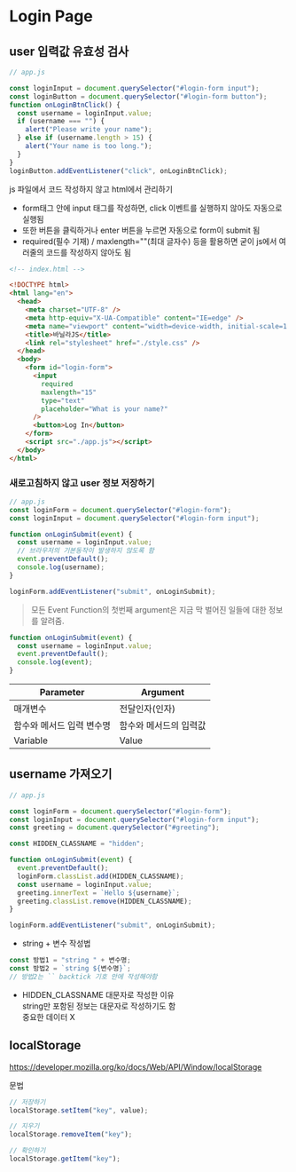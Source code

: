 # Login Page

## user 입력값 유효성 검사

```js
// app.js

const loginInput = document.querySelector("#login-form input");
const loginButton = document.querySelector("#login-form button");
function onLoginBtnClick() {
  const username = loginInput.value;
  if (username === "") {
    alert("Please write your name");
  } else if (username.length > 15) {
    alert("Your name is too long.");
  }
}
loginButton.addEventListener("click", onLoginBtnClick);
```

js 파일에서 코드 작성하지 않고 html에서 관리하기

- form태그 안에 input 태그를 작성하면, click 이벤트를 실행하지 않아도 자동으로 실행됨
- 또한 버튼을 클릭하거나 enter 버튼을 누르면 자동으로 form이 submit 됨
- required(필수 기재) / maxlength=""(최대 글자수) 등을 활용하면 굳이 js에서 여러줄의 코드를 작성하지 않아도 됨

```html
<!-- index.html -->

<!DOCTYPE html>
<html lang="en">
  <head>
    <meta charset="UTF-8" />
    <meta http-equiv="X-UA-Compatible" content="IE=edge" />
    <meta name="viewport" content="width=device-width, initial-scale=1.0" />
    <title>바닐라JS</title>
    <link rel="stylesheet" href="./style.css" />
  </head>
  <body>
    <form id="login-form">
      <input
        required
        maxlength="15"
        type="text"
        placeholder="What is your name?"
      />
      <button>Log In</button>
    </form>
    <script src="./app.js"></script>
  </body>
</html>
```

### 새로고침하지 않고 user 정보 저장하기

```js
// app.js
const loginForm = document.querySelector("#login-form");
const loginInput = document.querySelector("#login-form input");

function onLoginSubmit(event) {
  const username = loginInput.value;
  // 브라우저의 기본동작이 발생하지 않도록 함
  event.preventDefault();
  console.log(username);
}

loginForm.addEventListener("submit", onLoginSubmit);
```

> 모든 Event Function의 첫번째 argument은 지금 막 벌어진 일들에 대한 정보를 알려줌.

```js
function onLoginSubmit(event) {
  const username = loginInput.value;
  event.preventDefault();
  console.log(event);
}
```

| Parameter                 | Argument               |
| ------------------------- | ---------------------- |
| 매개변수                  | 전달인자(인자)         |
| 함수와 메서드 입력 변수명 | 함수와 메서드의 입력값 |
| Variable                  | Value                  |

## username 가져오기

```js
// app.js

const loginForm = document.querySelector("#login-form");
const loginInput = document.querySelector("#login-form input");
const greeting = document.querySelector("#greeting");

const HIDDEN_CLASSNAME = "hidden";

function onLoginSubmit(event) {
  event.preventDefault();
  loginForm.classList.add(HIDDEN_CLASSNAME);
  const username = loginInput.value;
  greeting.innerText = `Hello ${username}`;
  greeting.classList.remove(HIDDEN_CLASSNAME);
}

loginForm.addEventListener("submit", onLoginSubmit);
```

- string + 변수 작성법

```js
const 방법1 = "string " + 변수명;
const 방법2 = `string ${변수명}`;
// 방법2는 `` backtick 기호 안에 작성해야함
```

- HIDDEN_CLASSNAME 대문자로 작성한 이유  
  string만 포함된 정보는 대문자로 작성하기도 함  
  중요한 데이터 X

## localStorage

https://developer.mozilla.org/ko/docs/Web/API/Window/localStorage

문법

```js
// 저장하기
localStorage.setItem("key", value);

// 지우기
localStorage.removeItem("key");

// 확인하기
localStorage.getItem("key");
```
